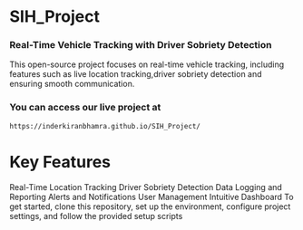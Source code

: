 # SIH_Project
### Real-Time Vehicle Tracking with Driver Sobriety Detection
This open-source project focuses on real-time vehicle tracking, including features such as live location tracking,driver sobriety detection and ensuring smooth communication. 
### You can access our live project at 
`https://inderkiranbhamra.github.io/SIH_Project/`
# Key Features

Real-Time Location Tracking
Driver Sobriety Detection
Data Logging and Reporting
Alerts and Notifications
User Management
Intuitive Dashboard
To get started, clone this repository, set up the environment, configure project settings, and follow the provided setup scripts
